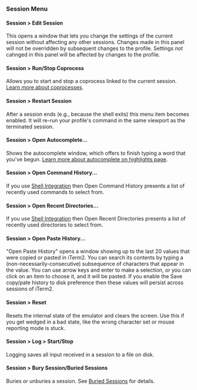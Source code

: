 ### Session Menu

#### Session > Edit Session
This opens a window that lets you change the settings of the current session without affecting any other sessions. Changes made in this panel will not be overridden by subsequent changes to the profile. Settings *not* cahnged in this panel will be affected by changes to the profile.

#### Session > Run/Stop Coprocess
Allows you to start and stop a coprocess linked to the current session. <a href="/documentation-coprocesses.html">Learn more about coprocesses</a>.

#### Session > Restart Session
After a session ends (e.g., because the shell exits) this menu item becomes enabled. It will re-run your profile's command in the same viewport as the terminated session.

#### Session > Open Autocomplete...
Shows the autocomplete window, which offers to finish typing a word that you've begun. <a href="documentation-highlights.html">Learn more about autocomplete on highlights page</a>.

#### Session > Open Command History...
If you use <a href="shell_integration.html">Shell Integration</a> then Open Command History presents a list of recently used commands to select from.

#### Session > Open Recent Directories...
If you use <a href="shell_integration.html">Shell Integration</a> then Open Recent Directories presents a list of recently used directories to select from.

#### Session > Open Paste History...
"Open Paste History" opens a window showing up to the last 20 values that were copied or pasted in iTerm2. You can search its contents by typing a (non-necessarily-consecutive) subsequence of characters that appear in the value. You can use arrow keys and enter to make a selection, or you can click on an item to choose it, and it will be pasted. If you enable the Save copy/pate history to disk preference then these values will persist across sessions of iTerm2.

#### Session > Reset
Resets the internal state of the emulator and clears the screen. Use this if you get wedged in a bad state, like the wrong character set or mouse reporting mode is stuck.

#### Session > Log > Start/Stop
Logging saves all input received in a session to a file on disk.

#### Session > Bury Session/Buried Sessions
Buries or unburies a session. See <a href="documentation-buried-sessions.html">Buried Sessions</a> for details.
